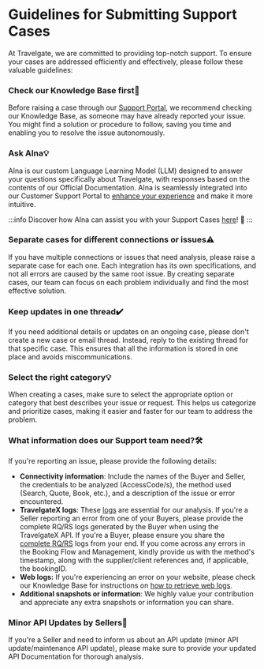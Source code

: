 ﻿---
sidebar_position: 2
---

# Guidelines for Submitting Support Cases

At Travelgate, we are committed to providing top-notch support. To ensure your cases are addressed efficiently and effectively, please follow these valuable guidelines:

### Check our Knowledge Base first🔎
Before raising a case through our [Support Portal](/kb/tickets/travelgatex-tickets), we recommend checking our Knowledge Base, as someone may have already reported your issue. You might find a solution or procedure to follow, saving you time and enabling you to resolve the issue autonomously.

### Ask AIna💡
AIna is our custom Language Learning Model (LLM) designed to answer your questions specifically about Travelgate, with responses based on the contents of our Official Documentation. AIna is seamlessly integrated into our Customer Support Portal to [enhance your experience](/kb/getting-started-with-travelgate/about-our-support/aina#experience-a-new-level-of-support) and make it more intuitive.

:::info
Discover how AIna can assist you with your Support Cases [here](/kb/tickets/travelgatex-tickets)! 🚀
:::

### Separate cases for different connections or issues⚠️
If you have multiple connections or issues that need analysis, please raise a separate case for each one. Each integration has its own specifications, and not all errors are caused by the same root issue. By creating separate cases, our team can focus on each problem individually and find the most effective solution.
### Keep updates in one thread✔️
If you need additional details or updates on an ongoing case, please don't create a new case or email thread. Instead, reply to the existing thread for that specific case. This ensures that all the information is stored in one place and avoids miscommunications.

### Select the right category💡
When creating a cases, make sure to select the appropriate option or category that best describes your issue or request. This helps us categorize and prioritize cases, making it easier and faster for our team to address the problem.

### What information does our Support team need?🛠️
If you're reporting an issue, please provide the following details:

- **Connectivity information**: Include the names of the Buyer and Seller, the credentials to be analyzed (AccessCode/s), the method used (Search, Quote, Book, etc.), and a description of the issue or error encountered.
- **TravelgateX logs**: These [logs](/kb/apps/monitoring-apps/logging/logging-retrieve-and-download-logs-at-tgx) are essential for our analysis. If you're a Seller reporting an error from one of your Buyers, please provide the complete RQ/RS logs generated by the Buyer when using the TravelgateX API. If you're a Buyer, please ensure you share the [complete RQ/RS](/kb/apps/monitoring-apps/logging/how-can-i-receive-seller-transactions-in-their-api-format) logs from your end. If you come across any errors in the Booking Flow and Management, kindly provide us with the method's timestamp, along with the supplier/client references and, if applicable, the bookingID.
- **Web logs:** If you're experiencing an error on your website, please check our Knowledge Base for instructions on [how to retrieve web logs](/kb/tickets/how-to-retrieve-web-logs-from-website#how-can-i-obtain-travelgatex-website-logs%EF%B8%8F).
- **Additional snapshots or information**: We highly value your contribution and appreciate any extra snapshots or information you can share.
### Minor API Updates by Sellers🚀
If you're a Seller and need to inform us about an API update (minor API update/maintenance API update), please make sure to provide your updated API Documentation for thorough analysis.